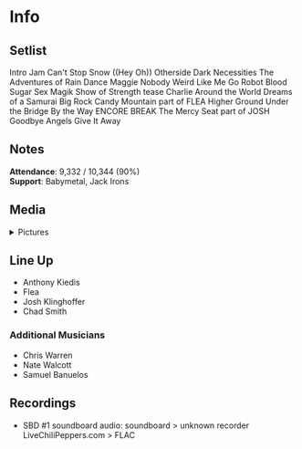 # Info

## Setlist

Intro Jam
Can't Stop
Snow ((Hey Oh))
Otherside
Dark Necessities
The Adventures of Rain Dance Maggie
Nobody Weird Like Me
Go Robot
Blood Sugar Sex Magik
Show of Strength tease
Charlie
Around the World
Dreams of a Samurai
Big Rock Candy Mountain part of FLEA
Higher Ground
Under the Bridge
By the Way
ENCORE BREAK
The Mercy Seat part of JOSH
Goodbye Angels
Give It Away

## Notes

**Attendance**: 9,332 / 10,344 (90%)
<br>
**Support**: Babymetal, Jack Irons

## Media 

<details>
  <summary>Pictures</summary>
  <!--<img alt="Setlist" title="Setlist" src="_.jpg" height="200" />
  <img alt="Clipping" title="Clipping" src="_.jpg" height="200" />
  <img alt="Flyer" title="Flyer" src="_.jpg" height="200" />-->
</details>

## Line Up

* Anthony Kiedis
* Flea
* Josh Klinghoffer
* Chad Smith

### Additional Musicians

* Chris Warren  
* Nate Walcott  
* Samuel Banuelos

## Recordings

* SBD #1 soundboard audio: soundboard > unknown recorder LiveChiliPeppers.com > FLAC

